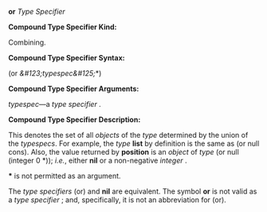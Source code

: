 **or** *Type Specifier* 



**Compound Type Specifier Kind:** 



Combining. 



**Compound Type Specifier Syntax:** 



(or *\&#123;typespec\&#125;*\*) 



**Compound Type Specifier Arguments:** 



*typespec*—a *type specifier* .  







**Compound Type Specifier Description:** 



This denotes the set of all *objects* of the *type* determined by the union of the *typespecs*. For example, the *type* **list** by definition is the same as (or null cons). Also, the value returned by **position** is an *object* of *type* (or null (integer 0 \*)); *i.e.*, either **nil** or a non-negative *integer* . 



**\*** is not permitted as an argument. 



The *type specifiers* (or) and **nil** are equivalent. The symbol **or** is not valid as a *type specifier* ; and, specifically, it is not an abbreviation for (or). 



